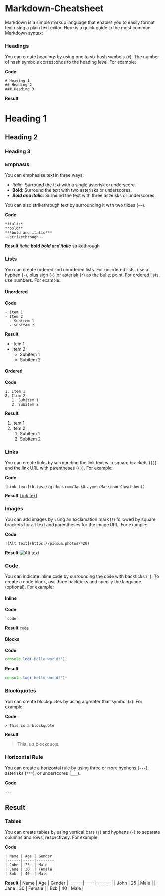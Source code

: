 # Markdown-Cheatsheet

Markdown is a simple markup language that enables you to easily format text using a plain text editor. Here is a quick guide to the most common Markdown syntax:

### Headings

You can create headings by using one to six hash symbols (`#`). The number of hash symbols corresponds to the heading level. For example:

**Code**
```
# Heading 1
## Heading 2
### Heading 3
```

**Result**
# Heading 1
## Heading 2
### Heading 3


### Emphasis

You can emphasize text in three ways:

- *Italic*: Surround the text with a single asterisk or underscore.
- **Bold**: Surround the text with two asterisks or underscores.
- ***Bold and italic***: Surround the text with three asterisks or underscores.

You can also strikethrough text by surrounding it with two tildes (`~~`).

**Code**
```
*italic*
**bold**
***bold and italic***
~~strikethrough~~
```

**Result**
*italic*
**bold**
***bold and italic***
~~strikethrough~~


### Lists

You can create ordered and unordered lists. For unordered lists, use a hyphen (`-`), plus sign (`+`), or asterisk (`*`) as the bullet point. For ordered lists, use numbers. For example:

#### Unordered

**Code**
```
- Item 1
- Item 2
  - Subitem 1
  - Subitem 2
```

**Result**
- Item 1
- Item 2
  - Subitem 1
  - Subitem 2

#### Ordered

**Code**
```
1. Item 1
2. Item 2
   1. Subitem 1
   2. Subitem 2
```

**Result**
1. Item 1
2. Item 2
   1. Subitem 1
   2. Subitem 2


### Links

You can create links by surrounding the link text with square brackets (`[]`) and the link URL with parentheses (`()`). For example:

**Code**
```
[Link text](https://github.com/JackGraymer/Markdown-Cheatsheet)
```

**Result**
[Link text](https://github.com/JackGraymer/Markdown-Cheatsheet)


### Images

You can add images by using an exclamation mark (`!`) followed by square brackets for alt text and parentheses for the image URL. For example:

**Code**
```
![Alt text](https://picsum.photos/420)
```

**Result**
![Alt text](https://picsum.photos/420)


### Code

You can indicate inline code by surrounding the code with backticks (`` ` ``). To create a code block, use three backticks and specify the language (optional). For example:

#### Inline

**Code**
```
`code`
```

**Result**
`code`

#### Blocks

**Code**
````javascript
console.log('Hello world!');
````

**Result**
```javascript
console.log('Hello world!');
```


### Blockquotes

You can create blockquotes by using a greater than symbol (`>`). For example:

**Code**
```
> This is a blockquote.
```

**Result**
> This is a blockquote.


### Horizontal Rule

You can create a horizontal rule by using three or more hyphens (`---`), asterisks (`***`), or underscores (`___`).

**Code**
```
---
```

**Result**
---


### Tables

You can create tables by using vertical bars (`|`) and hyphens (`-`) to separate columns and rows, respectively. For example:

**Code**
```
| Name | Age | Gender |
|------|-----|--------|
| John | 25  | Male   |
| Jane | 30  | Female |
| Bob  | 40  | Male   |
```

**Result**
| Name | Age | Gender |
|------|-----|--------|
| John | 25  | Male   |
| Jane | 30  | Female |
| Bob  | 40  | Male   |
